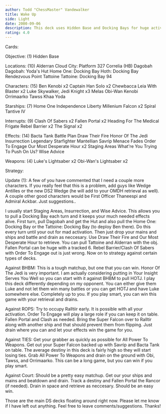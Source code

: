 ```yaml
---
author: Todd "ChessMaster" Vandewalker
title: Wake Up
side: Light
date: 2000-09-06
description: This deck uses Hidden Base and Docking Bays for huge activation and retrieval.
rating: 4.0
---
```

Cards: 

Objective: (1)
Hidden Base

Locations: (10)
Alderran
Cloud City: Platform 327
Correlia (HB)
Dagobah
Dagobah: Yoda's Hut
Home One: Docking Bay
Hoth: Docking Bay
Rendezvous Point
Tattoine
Tattoine: Docking Bay 94

Characters: (15)
Ben Kenobi x2
Captain Han Solo x2
Chewbacca
Leia With Blaster x2
Luke Skywalker, Jedi Knight x3
Melas
Obi-Wan Kenobi
Orrimaarko
Tawss Khaa
Yoda

Starships: (7)
Home One
Independence
Liberty
Millenium Falcon x2
Spiral
Tantive IV

Interrupts: (9)
Clash Of Sabers x2
Fallen Portal x2
Heading For The Medical Frigate
Rebel Barrier x2
The Signal x2

Effects: (14)
Bacta Tank
Battle Plan
Draw Their Fire
Honor Of The Jedi
Insurrection
Legendary Starfighter
Mantellian Savrip
Menace Fades
Order To Engage
Our Most Desperate Hour x2
Staging Areas
What're You Trying To Push On Us?
Wise Advice

Weapons: (4)
Luke's Lightsaber x2
Obi-Wan's Lightsaber x2

Strategy: 

Update (1):
A few of you have commented that I need a couple more characters. If you really feel that this is a problem, add guys like Wedge Antilles or the new DS2 Wedge (he will add to your OMDH retrieval as well). A couple other good characters would be First Officer Thaneespi and Admiral Ackbar. Just suggestions..



I usually start Staging Areas, Insurrection, and Wise Advice. This allows you to pull a Docking Bay each turn and it keeps your much needed effects alive. First turn, pull Dagobah and get the Hut and also pull the Home One: Docking Bay or the Tattoine: Docking Bay (to deploy Ben there). Do this every turn until your out for mad activation. Then just drop your mains and ships and battle and drain as neccesary. Use Draw Their Fire and Our Most Desperate Hour to retrieve. You can pull Tattoine and Alderran with the obj. Fallen Portal can be huge with a tracked 6. Rebel Barrier/Clash Of Sabers with Order To Engage out is just wrong. Now on to strategy against certain types of decks.

Against BHBM:
This is a tough matchup, but one that you can win. Honor Of The Jedi is very important. I am actually considering putting in Your Insight Serves You Well so you can start with it against BHBM to pull HOTJ. I play this deck differently depending on my opponent. You can either give them Luke and not let them win many battles or you can get HOTJ and have Luke somewhere else. Completely up to you. If you play smart, you can win this game with your retrieval and drains.

Against ROPS:
Try to occupy Ralltiir early. It is possible with all your activation. Order To Engage will play a large role if you can keep it on table. Fallen Portal and Clash as needed. Bring the Super Falcon over to Ralltir along with another ship and that should prevent them from flipping. Just drain where you can and let your effects win the game for you.

Against TIES:
Get your grabber as quickly as possible for All Power To Weapons. Get out your Super Falcon backed up with Savrip and Bacta Tank on table. The average destiny in this deck is fairly high so they will start losing ties. Grab All Power To Weapons and drain on the ground with Obi, Tawss, and Orrimaarko. This can be a long game, but you can win if you play smart.

Against Court:
Should be a pretty easy matchup. Get our your ships and mains and beatdown and drain. Track a destiny and Fallen Portal the Rancor (if needed). Drain in space and retrieve as neccesary. Should be an easy win.

Those are the main DS decks floating around right now. Please let me know if I have left out anything. Feel free to leave comments/suggestions.
Thanks! 